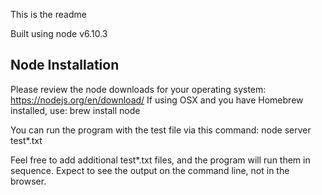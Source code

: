 This is the readme

Built using node v6.10.3

## Node Installation
Please review the node downloads for your operating system: https://nodejs.org/en/download/
If using OSX and you have Homebrew installed, use: brew install node

You can run the program with the test  file via this command:
node server test*.txt

Feel free to add additional test*.txt files, and the program will run them in sequence. Expect to see the output on the command line, not in the browser.
